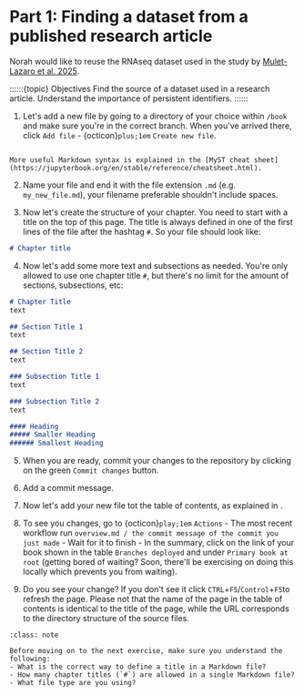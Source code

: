# Part 1: Finding a dataset from a published research article

Norah would like to reuse the RNAseq dataset used in the study by [Mulet-Lazaro et al. 2025](https://onlinelibrary.wiley.com/doi/10.1002/hem3.70195). 

::::::{topic} Objectives
Find the source of a dataset used in a research article.
Understand the importance of persistent identifiers. 
::::::

1. Let's add a new file by going to a directory of your choice within `/book` and make sure you're in the correct branch. When you've arrived there, click `Add file` - {octicon}`plus;1em` `Create new file`.

```{tip}

More useful Markdown syntax is explained in the [MyST cheat sheet](https://jupyterbook.org/en/stable/reference/cheatsheet.html).

```

2. Name your file and end it with the file extension `.md` (e.g. `my_new_file.md`), your filename preferable shouldn't include spaces.

3. Now let's create the structure of your chapter. You need to start with a title on the top of this page. The title is always defined in one of the first lines of the file after the hashtag `#`. So your file should look like:

```md
# Chapter title

```

4. Now let's add some more text and subsections as needed. You're only allowed to use one chapter title `#`, but there's no limit for the amount of sections, subsections, etc:

```md
# Chapter Title 
text

## Section Title 1
text

## Section Title 2
text

### Subsection Title 1
text

### Subsection Title 2
text

#### Heading 
##### Smaller Heading
###### Smallest Heading
```

5. When you are ready, commit your changes to the repository by clicking on the green `Commit changes` button.

6. Add a commit message.

7. Now let's add your new file tot the table of contents, as explained in [](../exercises/002.md).

8. To see you changes, go to {octicon}`play;1em` `Actions` - The most recent workflow run `overview.md / the commit message of the commit you just made` - Wait for it to finish - In the summary, click on the link of your book shown in the table `Branches deployed` and under `Primary book at root` (getting bored of waiting? Soon, there'll be exercising on doing this locally which prevents you from waiting).

9. Do you see your change? If you don't see it click `CTRL`+`F5`/`Control`+`F5`to refresh the page. Please not that the name of the page in the table of contents is identical to the title of the page, while the URL corresponds to the directory structure of the source files.

```{admonition} Check your understanding
:class: note

Before moving on to the next exercise, make sure you understand the following:
- What is the correct way to define a title in a Markdown file?
- How many chapter titles (`#`) are allowed in a single Markdown file?
- What file type are you using?
```
